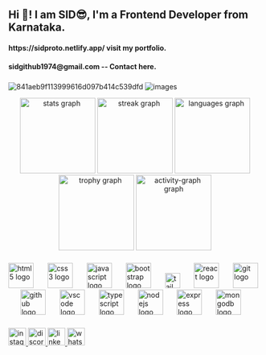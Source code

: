 <h2 align="left">Hi 👋! I am  SID😎,  I'm a Frontend Developer from Karnataka.</h2>
<h4>https://sidproto.netlify.app/ visit my portfolio.</h4>
<h4>sidgithub1974@gmail.com -- Contact here.</h4>

###
![841aeb9f113999616d097b414c539dfd](https://github.com/sid-1974/sid-1974/assets/147545200/b04a4cdc-d0cf-4a0f-be6a-e98e37fbee4c)
![images](https://github.com/sid-1974/sid-1974/assets/147545200/081fe32d-0267-4d86-8e28-340a864bcb8c)








<div align="center">
  <img src="https://github-readme-stats.vercel.app/api?username=sid-1974&hide_title=false&hide_rank=false&show_icons=true&include_all_commits=true&count_private=true&disable_animations=false&theme=dracula&locale=en&hide_border=false" height="150" alt="stats graph"  />
  <img src="https://streak-stats.demolab.com?user=sid-1974&locale=en&mode=daily&theme=dracula&hide_border=false&border_radius=5" height="150" alt="streak graph"  />
  <img src="https://github-readme-stats.vercel.app/api/top-langs?username=sid-1974&locale=en&hide_title=true&layout=compact&card_width=320&langs_count=5&theme=dracula&hide_border=false" height="150" alt="languages graph"  />
  <img src="https://github-profile-trophy.vercel.app?username=sid-1974&theme=juicyfresh&no-frame=true&no-bg=true&margin-w=0" height="150" alt="trophy graph"  />
  <img src="https://github-readme-activity-graph.vercel.app/graph?username=sid-1974&theme=chartreuse-dark&hide_title=true&hide_border=true&area=true" height="150" alt="activity-graph graph"  />
</div>

###

<div align="left">
  <img src="https://cdn.jsdelivr.net/gh/devicons/devicon/icons/html5/html5-original.svg" height="50" alt="html5 logo"  />
  <img width="20" />
  <img src="https://cdn.jsdelivr.net/gh/devicons/devicon/icons/css3/css3-original.svg" height="50" alt="css3 logo"  />
  <img width="20" />
  <img src="https://cdn.jsdelivr.net/gh/devicons/devicon/icons/javascript/javascript-original.svg" height="50" alt="javascript logo"  />
  <img width="20" />
  <img src="https://cdn.jsdelivr.net/gh/devicons/devicon/icons/bootstrap/bootstrap-original.svg" height="50" alt="bootstrap logo"  />
  <img width="20" />
  <img src="https://cdn.jsdelivr.net/gh/devicons/devicon/icons/tailwindcss/tailwindcss-original-wordmark.svg" height="30" alt="tailwindcss logo"  />
  <img width="20" />
  <img src="https://cdn.jsdelivr.net/gh/devicons/devicon/icons/react/react-original.svg" height="50" alt="react logo"  />
  <img width="20" />
  <img src="https://cdn.jsdelivr.net/gh/devicons/devicon/icons/git/git-original.svg" height="50" alt="git logo"  />
  <img width="20" />
  <img src="https://cdn.jsdelivr.net/gh/devicons/devicon/icons/github/github-original.svg" height="50" alt="github logo"  />
  <img width="20" />
  <img src="https://cdn.jsdelivr.net/gh/devicons/devicon/icons/vscode/vscode-original.svg" height="50" alt="vscode logo"  />
  <img width="20" />
  <img src="https://cdn.jsdelivr.net/gh/devicons/devicon/icons/typescript/typescript-original.svg" height="50" alt="typescript logo" />
   <img width="20" />
  <img src="https://cdn.jsdelivr.net/gh/devicons/devicon/icons/nodejs/nodejs-original.svg" height="50" alt="nodejs logo" />
   <img width="20" />
<img src="https://cdn.jsdelivr.net/gh/devicons/devicon/icons/express/express-original-wordmark.svg" height="50" alt="express logo" />
   <img width="20" />
<img src="https://cdn.jsdelivr.net/gh/devicons/devicon/icons/mongodb/mongodb-original.svg" height="50" alt="mongodb logo" />

</div>

###



###

<div align="left">
  <a href="https://www.instagram.com/__rough__guy.__/" target="_blank">
    <img src="https://img.shields.io/static/v1?message=Instagram&logo=instagram&label=&color=E4405F&logoColor=white&labelColor=&style=for-the-badge" height="35" alt="instagram logo"  />
  </a>
  <a href="https://discord.com/invite/FDSdHyq8" target="_blank">
    <img src="https://img.shields.io/static/v1?message=Discord&logo=discord&label=&color=7289DA&logoColor=white&labelColor=&style=for-the-badge" height="35" alt="discord logo"  />
  </a>
  <a href="https://www.linkedin.com/in/siddartha-r-22b98b23a?utm_source=share&utm_campaign=share_via&utm_content=profile&utm_medium=android_app" target="_blank">
    <img src="https://img.shields.io/static/v1?message=LinkedIn&logo=linkedin&label=&color=0077B5&logoColor=white&labelColor=&style=for-the-badge" height="35" alt="linkedin logo"  />
  </a>
  <a href="https://api.whatsapp.com/send/?phone=8431496239&text=Hello+there%21&type=phone_number&app_absent=0" target="_blank">
    <img src="https://img.shields.io/static/v1?message=Whatsapp&logo=whatsapp&label=&color=25D366&logoColor=white&labelColor=&style=for-the-badge" height="35" alt="whatsapp logo"  />
  </a>
</div>


###


















